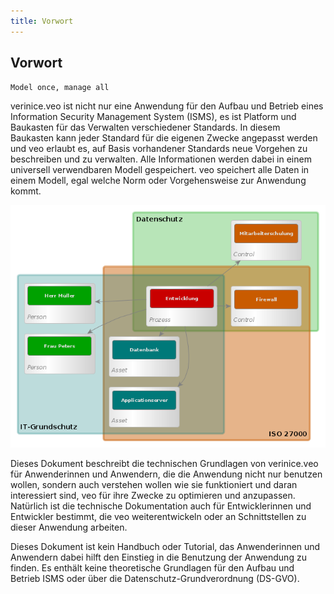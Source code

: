 ```yaml
---
title: Vorwort
---
```


## Vorwort

`Model once, manage all`

verinice.veo ist nicht nur eine Anwendung für den Aufbau und Betrieb eines Information Security Management System (ISMS), es ist Platform und Baukasten für das Verwalten verschiedener Standards. In diesem Baukasten kann jeder Standard für die eigenen Zwecke angepasst werden und veo erlaubt es, auf Basis vorhandener Standards neue Vorgehen zu beschreiben und zu verwalten. Alle Informationen werden dabei in einem universell verwendbaren Modell gespeichert. veo speichert alle Daten in einem Modell, egal welche Norm oder Vorgehensweise zur Anwendung kommt.

![veo-manage-all](media/veo-domains.png)

Dieses Dokument beschreibt die technischen Grundlagen von verinice.veo für Anwenderinnen und Anwendern, die die Anwendung nicht nur benutzen wollen, sondern auch verstehen wollen wie sie funktioniert und daran interessiert sind, veo für ihre Zwecke zu optimieren und anzupassen. Natürlich ist die technische Dokumentation auch für Entwicklerinnen und Entwickler bestimmt, die veo weiterentwickeln oder an Schnittstellen zu dieser Anwendung arbeiten.

Dieses Dokument ist kein Handbuch oder Tutorial, das Anwenderinnen und Anwendern dabei hilft den Einstieg in die Benutzung der Anwendung zu finden. Es enthält keine theoretische Grundlagen für den Aufbau und Betrieb ISMS oder über die Datenschutz-Grundverordnung (DS-GVO).
